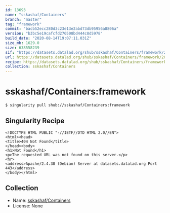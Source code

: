 ```yaml
---
id: 13693
name: "sskashaf/Containers"
branch: "master"
tag: "framework"
commit: "bacb52ecc280d3c23e13e2abd73db95956a8806a"
version: "b3bc5e19cafcfd270508bd444c8d5978"
build_date: "2020-08-14T19:07:11.031Z"
size_mb: 1629.0
size: 638558239
sif: "https://datasets.datalad.org/shub/sskashaf/Containers/framework/2020-08-14-bacb52ec-b3bc5e19/b3bc5e19cafcfd270508bd444c8d5978.sif"
url: https://datasets.datalad.org/shub/sskashaf/Containers/framework/2020-08-14-bacb52ec-b3bc5e19/
recipe: https://datasets.datalad.org/shub/sskashaf/Containers/framework/2020-08-14-bacb52ec-b3bc5e19/Singularity
collection: sskashaf/Containers
---
```


# sskashaf/Containers:framework

```bash
$ singularity pull shub://sskashaf/Containers:framework
```

## Singularity Recipe

```singularity
<!DOCTYPE HTML PUBLIC "-//IETF//DTD HTML 2.0//EN">
<html><head>
<title>404 Not Found</title>
</head><body>
<h1>Not Found</h1>
<p>The requested URL was not found on this server.</p>
<hr>
<address>Apache/2.4.38 (Debian) Server at datasets.datalad.org Port 443</address>
</body></html>
```

## Collection

 - Name: [sskashaf/Containers](https://github.com/sskashaf/Containers)
 - License: None

